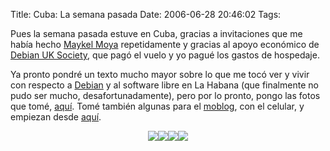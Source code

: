 Title: Cuba: La semana pasada
Date: 2006-06-28 20:46:02
Tags: 

Pues la semana pasada estuve en Cuba, gracias a invitaciones que me había hecho <a target="_blank" href="http://moya.latertulia.org/blog">Maykel Moya</a> repetidamente y gracias al apoyo económico de <a target="_blank" href="http://wiki.earth.li/DebianUKSociety">Debian UK Society</a>, que pagó el vuelo y yo pagué los gastos de hospedaje.

Ya pronto pondré un texto mucho mayor sobre lo que me tocó ver y vivir con respecto a <a target="_blank" href="http://www.debian.org">Debian</a> y al software libre en La Habana (que finalmente no pudo ser mucho, desafortunadamente), pero por lo pronto, pongo las fotos que tomé, <a target="_blank" href="http://www.damog.net/gallery/cuba">aquí</a>. Tomé también algunas para el <a target="_blank" href="http://www.damog.net/gallery/moblog/">moblog</a>, con el celular, y empiezan desde <a target="_blank" href="http://www.damog.net/gallery/moblog/Picture_17_006">aquí</a>.

<p align="center"><img src="http://www.damog.net/gallery/albums/moblog/Picture_21_006.thumb.jpg"/><img src="http://www.damog.net/gallery/albums/moblog/Picture_29_004.thumb.jpg"/><img src="http://www.damog.net/gallery/albums/cuba/00041_G_001.thumb.jpg"/><img src="http://www.damog.net/gallery/albums/cuba/00035_G.thumb.jpg"/></p>
